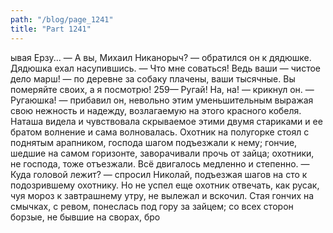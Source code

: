 ```yaml
---
path: "/blog/page_1241"
title: "Part 1241"
---
```


ывая Ерзу...
— А вы, Михаил Никанорыч? — обратился он к дядюшке.
Дядюшка ехал насупившись.
— Что мне соваться! Ведь ваши — чистое дело марш! — по деревне за собаку плачены, ваши тысячные. Вы померяйте своих, а я посмотрю!
259— Ругай! На, на! — крикнул он. — Ругаюшка! — прибавил он, невольно этим уменьшительным выражая свою нежность и надежду, возлагаемую на этого красного кобеля. Наташа видела и чувствовала скрываемое этими двумя стариками и ее братом волнение и сама волновалась.
Охотник на полугорке стоял с поднятым арапником, господа шагом подъезжали к нему; гончие, шедшие на самом горизонте, заворачивали прочь от зайца; охотники, не господа, тоже отъезжали. Всё двигалось медленно и степенно.
— Куда головой лежит? — спросил Николай, подъезжая шагов на сто к подозрившему охотнику. Но не успел еще охотник отвечать, как русак, чуя мороз к завтрашнему утру, не вылежал и вскочил. Стая гончих на смычках, с ревом, понеслась под гору за зайцем; со всех сторон борзые, не бывшие на сворах, бро
